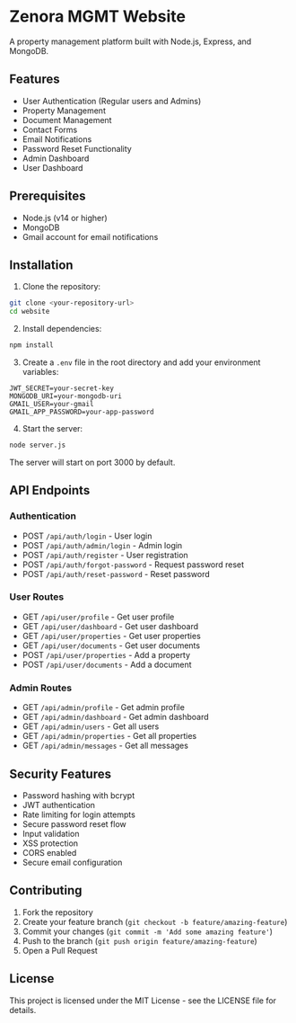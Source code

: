 # Zenora MGMT Website

A property management platform built with Node.js, Express, and MongoDB.

## Features

- User Authentication (Regular users and Admins)
- Property Management
- Document Management
- Contact Forms
- Email Notifications
- Password Reset Functionality
- Admin Dashboard
- User Dashboard

## Prerequisites

- Node.js (v14 or higher)
- MongoDB
- Gmail account for email notifications

## Installation

1. Clone the repository:
```bash
git clone <your-repository-url>
cd website
```

2. Install dependencies:
```bash
npm install
```

3. Create a `.env` file in the root directory and add your environment variables:
```env
JWT_SECRET=your-secret-key
MONGODB_URI=your-mongodb-uri
GMAIL_USER=your-gmail
GMAIL_APP_PASSWORD=your-app-password
```

4. Start the server:
```bash
node server.js
```

The server will start on port 3000 by default.

## API Endpoints

### Authentication
- POST `/api/auth/login` - User login
- POST `/api/auth/admin/login` - Admin login
- POST `/api/auth/register` - User registration
- POST `/api/auth/forgot-password` - Request password reset
- POST `/api/auth/reset-password` - Reset password

### User Routes
- GET `/api/user/profile` - Get user profile
- GET `/api/user/dashboard` - Get user dashboard
- GET `/api/user/properties` - Get user properties
- GET `/api/user/documents` - Get user documents
- POST `/api/user/properties` - Add a property
- POST `/api/user/documents` - Add a document

### Admin Routes
- GET `/api/admin/profile` - Get admin profile
- GET `/api/admin/dashboard` - Get admin dashboard
- GET `/api/admin/users` - Get all users
- GET `/api/admin/properties` - Get all properties
- GET `/api/admin/messages` - Get all messages

## Security Features

- Password hashing with bcrypt
- JWT authentication
- Rate limiting for login attempts
- Secure password reset flow
- Input validation
- XSS protection
- CORS enabled
- Secure email configuration

## Contributing

1. Fork the repository
2. Create your feature branch (`git checkout -b feature/amazing-feature`)
3. Commit your changes (`git commit -m 'Add some amazing feature'`)
4. Push to the branch (`git push origin feature/amazing-feature`)
5. Open a Pull Request

## License

This project is licensed under the MIT License - see the LICENSE file for details. 